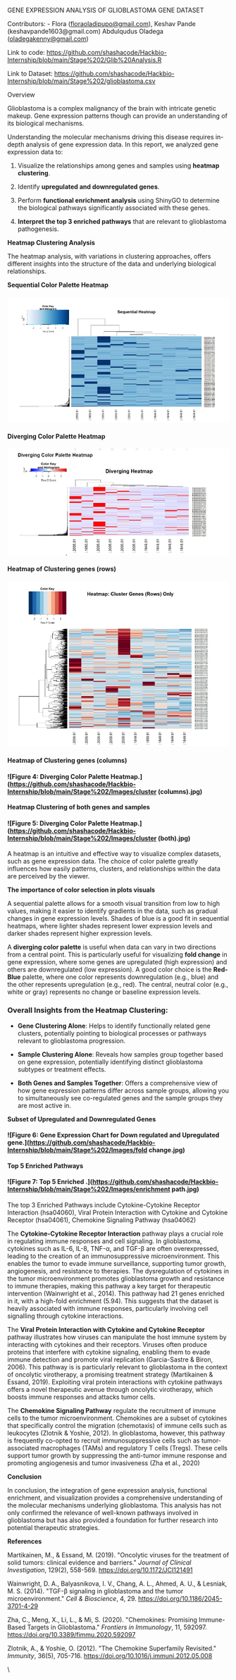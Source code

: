 <!--StartFragment-->

GENE EXPRESSION ANALYSIS OF GLIOBLASTOMA GENE DATASET 

Contributors: - Flora (<floraoladipupo@gmail.com>), Keshav Pande (keshavpande1603\@gmail.com) Abdulqudus Oladega (<oladegakenny@gmail.com>)

Link to code: <https://github.com/shashacode/Hackbio-Internship/blob/main/Stage%202/Glib%20Analysis.R>

Link to Dataset: <https://github.com/shashacode/Hackbio-Internship/blob/main/Stage%202/glioblastoma.csv>

Overview

Glioblastoma is a complex malignancy of the brain with intricate genetic makeup. Gene expression patterns though can provide an understanding of its biological mechanisms. 

Understanding the molecular mechanisms driving this disease requires in-depth analysis of gene expression data. In this report, we analyzed gene expression data to:

1. Visualize the relationships among genes and samples using **heatmap clustering**.

2. Identify **upregulated and downregulated genes**.

3. Perform **functional enrichment analysis** using ShinyGO to determine the biological pathways significantly associated with these genes.

4. **Interpret the top 3 enriched pathways** that are relevant to glioblastoma pathogenesis.

**Heatmap Clustering Analysis**

The heatmap analysis, with variations in clustering approaches, offers different insights into the structure of the data and underlying biological relationships. 

**Sequential Color Palette Heatmap**
#### ![Figure 1: Sequential Color Palette Heatmap.](https://github.com/shashacode/Hackbio-Internship/blob/main/Stage%202/Images/sequential.jpg)

**Diverging Color Palette Heatmap**
#### ![Figure 2: Diverging Color Palette Heatmap.](https://github.com/shashacode/Hackbio-Internship/blob/main/Stage%202/Images/diverging.jpg)

**Heatmap of Clustering genes (rows)**
#### ![Figure 3: Diverging Color Palette Heatmap.](https://github.com/shashacode/Hackbio-Internship/blob/main/Stage%202/Images/cluster(row).jpg)

**Heatmap of Clustering genes (columns)**
#### ![Figure 4: Diverging Color Palette Heatmap.](https://github.com/shashacode/Hackbio-Internship/blob/main/Stage%202/Images/cluster (columns).jpg)

**Heatmap Clustering of both genes and samples**
#### ![Figure 5: Diverging Color Palette Heatmap.](https://github.com/shashacode/Hackbio-Internship/blob/main/Stage%202/Images/cluster (both).jpg)

<!--StartFragment-->

A heatmap is an intuitive and effective way to visualize complex datasets, such as gene expression data. The choice of color palette greatly influences how easily patterns, clusters, and relationships within the data are perceived by the viewer. 

**The importance of color selection in plots visuals**

A sequential palette allows for a smooth visual transition from low to high values, making it easier to identify gradients in the data, such as gradual changes in gene expression levels. Shades of blue is a good fit in sequential heatmaps, where lighter shades represent lower expression levels and darker shades represent higher expression levels.

<!--StartFragment-->

A **diverging color palette** is useful when data can vary in two directions from a central point. This is particularly useful for visualizing **fold change** in gene expression, where some genes are upregulated (high expression) and others are downregulated (low expression). A good color choice is the **Red-Blue** palette, where one color represents downregulation (e.g., blue) and the other represents upregulation (e.g., red). The central, neutral color (e.g., white or gray) represents no change or baseline expression levels.


### **Overall Insights from the Heatmap Clustering:**

- **Gene Clustering Alone**: Helps to identify functionally related gene clusters, potentially pointing to biological processes or pathways relevant to glioblastoma progression.

- **Sample Clustering Alone**: Reveals how samples group together based on gene expression, potentially identifying distinct glioblastoma subtypes or treatment effects.

- **Both Genes and Samples Together**: Offers a comprehensive view of how gene expression patterns differ across sample groups, allowing you to simultaneously see co-regulated genes and the sample groups they are most active in.

**Subset of Upregulated and Downregulated Genes**

#### ![Figure 6: Gene Expression Chart for Down regulated and Upregulated gene.](https://github.com/shashacode/Hackbio-Internship/blob/main/Stage%202/Images/fold change.jpg)

**Top 5 Enriched Pathways**
#### ![Figure 7: Top 5 Enriched .](https://github.com/shashacode/Hackbio-Internship/blob/main/Stage%202/Images/enrichment path.jpg)

The top 3 Enriched Pathways include Cytokine-Cytokine Receptor Interaction (hsa04060), Viral Protein Interaction with Cytokine and Cytokine Receptor (hsa04061), Chemokine Signaling Pathway (hsa04062)

<!--StartFragment-->

The **Cytokine-Cytokine Receptor Interaction** pathway plays a crucial role in regulating immune responses and cell signaling. In glioblastoma, cytokines such as IL-6, IL-8, TNF-α, and TGF-β are often overexpressed, leading to the creation of an immunosuppressive microenvironment. This enables the tumor to evade immune surveillance, supporting tumor growth, angiogenesis, and resistance to therapies. The dysregulation of cytokines in the tumor microenvironment promotes glioblastoma growth and resistance to immune therapies, making this pathway a key target for therapeutic intervention (Wainwright et al., 2014). This pathway had 21 genes enriched in it, with a high-fold enrichment (5.94). This suggests that the dataset is heavily associated with immune responses, particularly involving cell signalling through cytokine interactions. 

The **Viral Protein Interaction with Cytokine and Cytokine Receptor** pathway illustrates how viruses can manipulate the host immune system by interacting with cytokines and their receptors. Viruses often produce proteins that interfere with cytokine signaling, enabling them to evade immune detection and promote viral replication (Garcia-Sastre & Biron, 2006). This pathway is is particularly relevant to glioblastoma in the context of oncolytic virotherapy, a promising treatment strategy (Martikainen & Essand, 2019). Exploiting viral protein interactions with cytokine pathways offers a novel therapeutic avenue through oncolytic virotherapy, which boosts immune responses and attacks tumor cells.

<!--StartFragment-->

The **Chemokine Signaling Pathway** regulate the recruitment of immune cells to the tumor microenvironment. Chemokines are a subset of cytokines that specifically control the migration (chemotaxis) of immune cells such as leukocytes (Zlotnik & Yoshie, 2012). In glioblastoma, however, this pathway is frequently co-opted to recruit immunosuppressive cells such as tumor-associated macrophages (TAMs) and regulatory T cells (Tregs). These cells support tumor growth by suppressing the anti-tumor immune response and promoting angiogenesis and tumor invasiveness (Zha et al., 2020)

**Conclusion**

In conclusion, the integration of gene expression analysis, functional enrichment, and visualization provides a comprehensive understanding of the molecular mechanisms underlying glioblastoma. This analysis has not only confirmed the relevance of well-known pathways involved in glioblastoma but has also provided a foundation for further research into potential therapeutic strategies.

<!--StartFragment-->

**References**

Martikainen, M., & Essand, M. (2019). "Oncolytic viruses for the treatment of solid tumors: clinical evidence and barriers." _Journal of Clinical Investigation_, 129(2), 558-569. <https://doi.org/10.1172/JCI121491>

Wainwright, D. A., Balyasnikova, I. V., Chang, A. L., Ahmed, A. U., & Lesniak, M. S. (2014). "TGF-β signaling in glioblastoma and the tumor microenvironment." _Cell & Bioscience_, 4, 29. <https://doi.org/10.1186/2045-3701-4-29> 

Zha, C., Meng, X., Li, L., & Mi, S. (2020). "Chemokines: Promising Immune-Based Targets in Glioblastoma." _Frontiers in Immunology_, 11, 592097. <https://doi.org/10.3389/fimmu.2020.592097>

Zlotnik, A., & Yoshie, O. (2012). "The Chemokine Superfamily Revisited." _Immunity_, 36(5), 705-716. <https://doi.org/10.1016/j.immuni.2012.05.008> 

<!--StartFragment-->\ <!--EndFragment--><!--EndFragment--><!--EndFragment-->

<!--EndFragment-->



